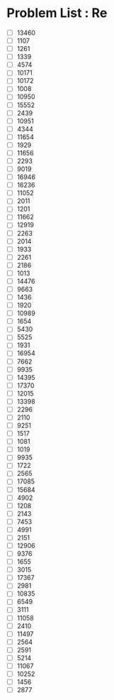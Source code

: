 # Problem List : Re

- [ ] 13460
- [ ] 1107
- [ ] 1261
- [ ] 1339
- [ ] 4574
- [ ] 10171
- [ ] 10172
- [ ] 1008
- [ ] 10950
- [ ] 15552
- [ ] 2439
- [ ] 10951
- [ ] 4344
- [ ] 11654
- [ ] 1929
- [ ] 11656
- [ ] 2293
- [ ] 9019
- [ ] 16946
- [ ] 16236
- [ ] 11052
- [ ] 2011
- [ ] 1201
- [ ] 11662
- [ ] 12919
- [ ] 2263
- [ ] 2014
- [ ] 1933
- [ ] 2261
- [ ] 2186
- [ ] 1013
- [ ] 14476
- [ ] 9663
- [ ] 1436
- [ ] 1920
- [ ] 10989
- [ ] 1654
- [ ] 5430
- [ ] 5525
- [ ] 1931
- [ ] 16954
- [ ] 7662
- [ ] 9935
- [ ] 14395
- [ ] 17370
- [ ] 12015
- [ ] 13398
- [ ] 2296
- [ ] 2110
- [ ] 9251
- [ ] 1517
- [ ] 1081
- [ ] 1019
- [ ] 9935
- [ ] 1722
- [ ] 2565
- [ ] 17085
- [ ] 15684
- [ ] 4902
- [ ] 1208
- [ ] 2143
- [ ] 7453
- [ ] 4991
- [ ] 2151
- [ ] 12906
- [ ] 9376
- [ ] 1655
- [ ] 3015
- [ ] 17367
- [ ] 2981
- [ ] 10835
- [ ] 6549
- [ ] 3111
- [ ] 11058
- [ ] 2410
- [ ] 11497
- [ ] 2564
- [ ] 2591
- [ ] 5214
- [ ] 11067
- [ ] 10252
- [ ] 1456
- [ ] 2877